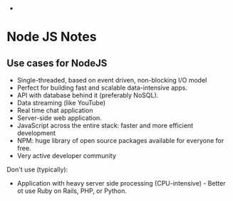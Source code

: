 -
# Node JS Notes

## Use cases for NodeJS

* Single-threaded, based on event driven, non-blocking I/O model
* Perfect for building fast and scalable data-intensive apps.
* API with database behind it (preferably NoSQL).
* Data streaming (like YouTube)
* Real time chat application
* Server-side web application.
* JavaScript across the entire stack: faster and more efficient development
* NPM: huge library of open source packages available for everyone for free.
* Very active developer community


Don't use (typically):

* Application with heavy server side processing (CPU-intensive) - Better ot use Ruby on Rails, PHP, or Python.
